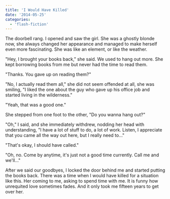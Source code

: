 ```yaml
---
title: 'I Would Have Killed'
date: '2014-05-25'
categories:
  - 'flash-fiction'
---
```


The doorbell rang. I opened and saw the girl. She was a ghostly blonde now, she
always changed her appearance and managed to make herself even more fascinating.
She was like an element, or like the weather.

"Hey, I brought your books back," she said. We used to hang out more. She kept
borrowing books from me but never had the time to read them.

"Thanks. You gave up on reading them?"

"No, I actually read them all," she did not seem offended at all, she was
smiling, "I liked the one about the guy who gave up his office job and started
living in the wilderness."

"Yeah, that was a good one."

She stepped from one foot to the other, "Do you wanna hang out?"

"Oh," I said, and she immediately withdrew, nodding her head with understanding,
"I have a lot of stuff to do, a lot of work. Listen, I appreciate that you came
all the way out here, but I really need to..."

"That's okay, I should have called."

"Oh, no. Come by anytime, it's just not a good time currently. Call me and
we'll..."

After we said our goodbyes, I locked the door behind me and started putting the
books back. There was a time when I would have killed for a situation like this.
Her coming to me, asking to spend time with me. It is funny how unrequited love
sometimes fades. And it only took me fifteen years to get over her.

